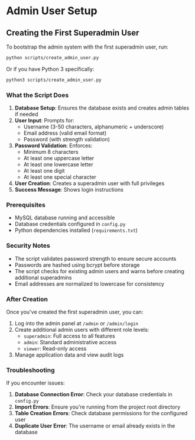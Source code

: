 # Admin User Setup

## Creating the First Superadmin User

To bootstrap the admin system with the first superadmin user, run:

```bash
python scripts/create_admin_user.py
```

Or if you have Python 3 specifically:

```bash
python3 scripts/create_admin_user.py
```

### What the Script Does

1. **Database Setup**: Ensures the database exists and creates admin tables if needed
2. **User Input**: Prompts for:
   - Username (3-50 characters, alphanumeric + underscore)
   - Email address (valid email format)
   - Password (with strength validation)
3. **Password Validation**: Enforces:
   - Minimum 8 characters
   - At least one uppercase letter
   - At least one lowercase letter
   - At least one digit
   - At least one special character
4. **User Creation**: Creates a superadmin user with full privileges
5. **Success Message**: Shows login instructions

### Prerequisites

- MySQL database running and accessible
- Database credentials configured in `config.py`
- Python dependencies installed (`requirements.txt`)

### Security Notes

- The script validates password strength to ensure secure accounts
- Passwords are hashed using bcrypt before storage
- The script checks for existing admin users and warns before creating additional superadmins
- Email addresses are normalized to lowercase for consistency

### After Creation

Once you've created the first superadmin user, you can:

1. Log into the admin panel at `/admin` or `/admin/login`
2. Create additional admin users with different role levels:
   - `superadmin`: Full access to all features
   - `admin`: Standard administrative access
   - `viewer`: Read-only access
3. Manage application data and view audit logs

### Troubleshooting

If you encounter issues:

1. **Database Connection Error**: Check your database credentials in `config.py`
2. **Import Errors**: Ensure you're running from the project root directory
3. **Table Creation Errors**: Check database permissions for the configured user
4. **Duplicate User Error**: The username or email already exists in the database